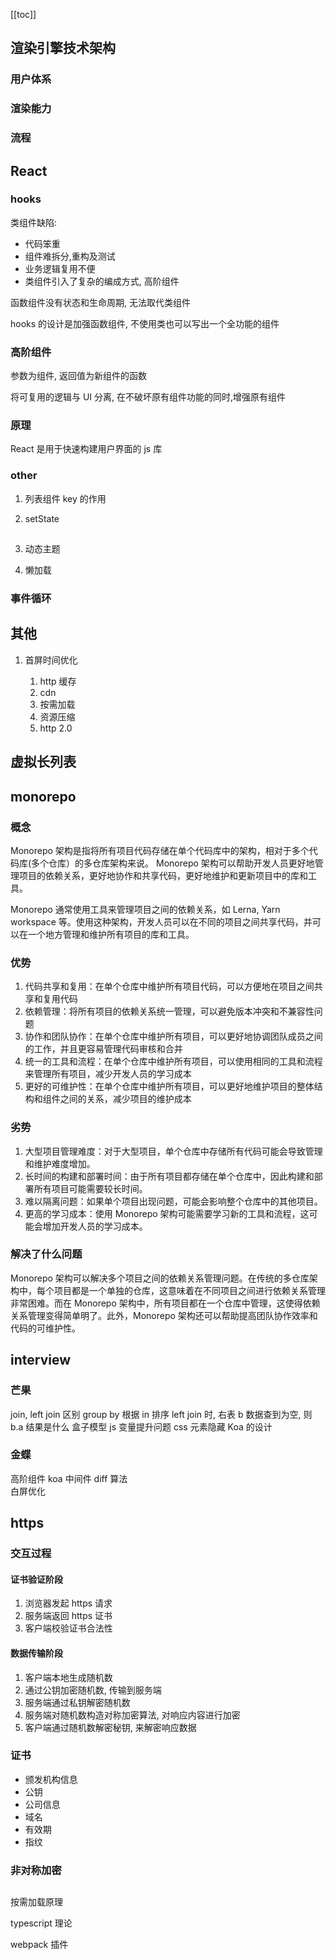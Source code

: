 [[toc]]

## 渲染引擎技术架构

### 用户体系

### 渲染能力

### 流程

###

## React

### hooks

类组件缺陷:

- 代码笨重
- 组件难拆分,重构及测试
- 业务逻辑复用不便
- 类组件引入了复杂的编成方式, 高阶组件

函数组件没有状态和生命周期, 无法取代类组件

hooks 的设计是加强函数组件, 不使用类也可以写出一个全功能的组件

### 高阶组件

参数为组件, 返回值为新组件的函数

将可复用的逻辑与 UI 分离, 在不破坏原有组件功能的同时,增强原有组件

### 原理

React 是用于快速构建用户界面的 js 库

### other

1. 列表组件 key 的作用

2. setState

##

3. 动态主题

4. 懒加载

### 事件循环

## 其他

1. 首屏时间优化

   1. http 缓存
   2. cdn
   3. 按需加载
   4. 资源压缩
   5. http 2.0

## 虚拟长列表

## monorepo

### 概念

Monorepo 架构是指将所有项目代码存储在单个代码库中的架构，相对于多个代码库(多个仓库）的多仓库架构来说。 Monorepo 架构可以帮助开发人员更好地管理项目的依赖关系，更好地协作和共享代码，更好地维护和更新项目中的库和工具。

Monorepo 通常使用工具来管理项目之间的依赖关系，如 Lerna, Yarn workspace 等。使用这种架构，开发人员可以在不同的项目之间共享代码，并可以在一个地方管理和维护所有项目的库和工具。

### 优势

1. 代码共享和复用：在单个仓库中维护所有项目代码，可以方便地在项目之间共享和复用代码
2. 依赖管理：将所有项目的依赖关系统一管理，可以避免版本冲突和不兼容性问题
3. 协作和团队协作：在单个仓库中维护所有项目，可以更好地协调团队成员之间的工作，并且更容易管理代码审核和合并
4. 统一的工具和流程：在单个仓库中维护所有项目，可以使用相同的工具和流程来管理所有项目，减少开发人员的学习成本
5. 更好的可维护性：在单个仓库中维护所有项目，可以更好地维护项目的整体结构和组件之间的关系，减少项目的维护成本

### 劣势

1. 大型项目管理难度：对于大型项目，单个仓库中存储所有代码可能会导致管理和维护难度增加。
2. 长时间的构建和部署时间：由于所有项目都存储在单个仓库中，因此构建和部署所有项目可能需要较长时间。
3. 难以隔离问题：如果单个项目出现问题，可能会影响整个仓库中的其他项目。
4. 更高的学习成本：使用 Monorepo 架构可能需要学习新的工具和流程，这可能会增加开发人员的学习成本。

### 解决了什么问题

Monorepo 架构可以解决多个项目之间的依赖关系管理问题。在传统的多仓库架构中，每个项目都是一个单独的仓库，这意味着在不同项目之间进行依赖关系管理非常困难。而在 Monorepo 架构中，所有项目都在一个仓库中管理，这使得依赖关系管理变得简单明了。此外，Monorepo 架构还可以帮助提高团队协作效率和代码的可维护性。

## interview

### 芒果

join, left join 区别
group by 根据 in 排序
left join 时, 右表 b 数据查到为空, 则 b.a 结果是什么
盒子模型
js 变量提升问题
css 元素隐藏
Koa 的设计

### 金蝶

高阶组件
koa 中间件
diff 算法  
白屏优化

## https

### 交互过程

#### 证书验证阶段

1. 浏览器发起 https 请求
2. 服务端返回 https 证书
3. 客户端校验证书合法性

#### 数据传输阶段

1. 客户端本地生成随机数
2. 通过公钥加密随机数, 传输到服务端
3. 服务端通过私钥解密随机数
4. 服务端对随机数构造对称加密算法, 对响应内容进行加密
5. 客户端通过随机数解密秘钥, 来解密响应数据

### 证书

- 颁发机构信息
- 公钥
- 公司信息
- 域名
- 有效期
- 指纹

### 非对称加密

##

按需加载原理

typescript 理论

webpack 插件
